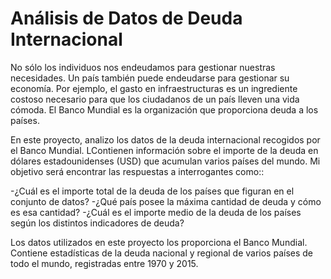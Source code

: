 # Análisis de Datos de Deuda Internacional

No sólo los individuos nos endeudamos para gestionar nuestras necesidades. Un país también puede endeudarse para gestionar su economía. Por ejemplo, el gasto en infraestructuras es un ingrediente costoso necesario para que los ciudadanos de un país lleven una vida cómoda. El Banco Mundial es la organización que proporciona deuda a los países.

En este proyecto, analizo los datos de la deuda internacional recogidos por el Banco Mundial. LContienen información sobre el importe de la deuda en dólares estadounidenses (USD) que acumulan varios países del mundo. Mi objetivo será encontrar las respuestas a interrogantes como::

-¿Cuál es el importe total de la deuda de los países que figuran en el conjunto de datos?
-¿Qué país posee la máxima cantidad de deuda y cómo es esa cantidad?
-¿Cuál es el importe medio de la deuda de los países según los distintos indicadores de deuda?

Los datos utilizados en este proyecto los proporciona el Banco Mundial. Contiene estadísticas de la deuda nacional y regional de varios países de todo el mundo, registradas entre 1970 y 2015.
